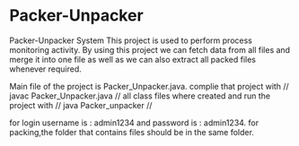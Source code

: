 # Packer-Unpacker
Packer-Unpacker System
This project is used to perform process monitoring activity.
By using this project we can fetch data from all files and merge it into one file as well as we can also extract all packed files whenever required.

Main file of the project is Packer_Unpacker.java.
complie that project with // javac Packer_Unpacker.java //
all class files where created and run the project with // java Packer_unpacker //

for login username is : admin1234 and password is : admin1234.
for packing,the folder that contains files should be in the same folder. 
